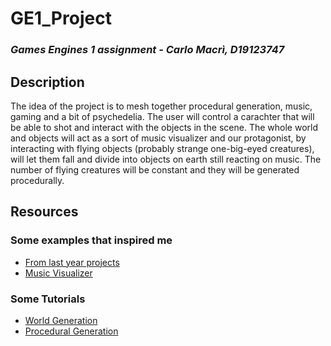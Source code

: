 # GE1_Project
### *Games Engines 1 assignment - Carlo Macrì, D19123747*

## Description
The idea of the project is to mesh together procedural generation, music, gaming and a bit of psychedelia. The user will control a carachter that will be able to shot and interact with the objects in the scene. The whole world and objects will act as a sort of music visualizer and our protagonist, by interacting with flying objects (probably strange one-big-eyed creatures), will let them fall and divide into objects on earth still reacting on music. The number of flying creatures will be constant and they will be generated procedurally.

## Resources
### Some examples that inspired me
- [From last year projects](https://youtu.be/ALuans6N6X0?list=PL1n0B6z4e_E5qaYwUOlJ63XI2OR9ty7Bs)
- [Music Visualizer](https://unitylist.com/p/amw/Unity-music-visualizer)

### Some Tutorials
- [World Generation](https://gamedevacademy.org/complete-guide-to-procedural-level-generation-in-unity-part-1/)
- [Procedural Generation](https://www.youtube.com/playlist?list=PLuldlT8dkudoNONqbt8GDmMkoFbXfsv9m)
